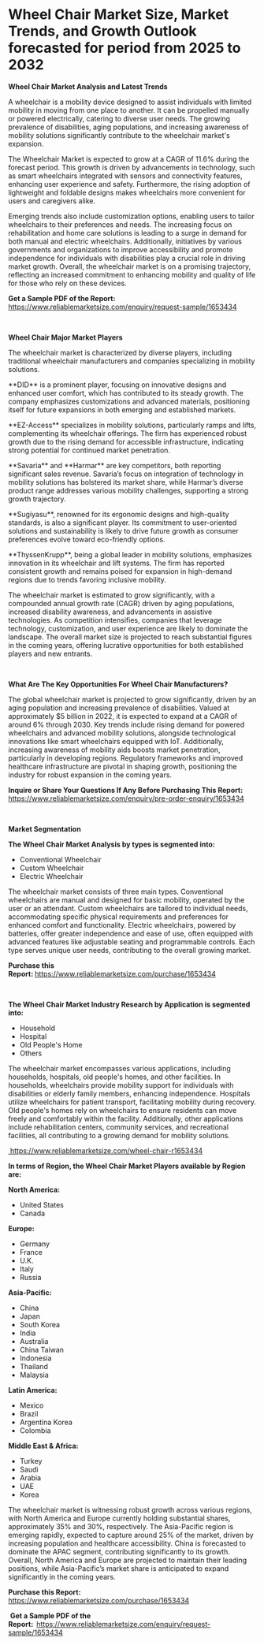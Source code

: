 <p><h1>Wheel Chair Market Size, Market Trends, and Growth Outlook forecasted for period from 2025 to 2032</h1></p><p><strong>Wheel Chair Market Analysis and Latest Trends</strong></p>
<p><p>A wheelchair is a mobility device designed to assist individuals with limited mobility in moving from one place to another. It can be propelled manually or powered electrically, catering to diverse user needs. The growing prevalence of disabilities, aging populations, and increasing awareness of mobility solutions significantly contribute to the wheelchair market's expansion.</p><p>The Wheelchair Market is expected to grow at a CAGR of 11.6% during the forecast period. This growth is driven by advancements in technology, such as smart wheelchairs integrated with sensors and connectivity features, enhancing user experience and safety. Furthermore, the rising adoption of lightweight and foldable designs makes wheelchairs more convenient for users and caregivers alike.</p><p>Emerging trends also include customization options, enabling users to tailor wheelchairs to their preferences and needs. The increasing focus on rehabilitation and home care solutions is leading to a surge in demand for both manual and electric wheelchairs. Additionally, initiatives by various governments and organizations to improve accessibility and promote independence for individuals with disabilities play a crucial role in driving market growth. Overall, the wheelchair market is on a promising trajectory, reflecting an increased commitment to enhancing mobility and quality of life for those who rely on these devices.</p></p>
<p><strong>Get a Sample PDF of the Report:&nbsp;</strong> <a href="https://www.reliablemarketsize.com/enquiry/request-sample/1653434?utm_campaign=2988&utm_medium=2&utm_source=Github&utm_content=ia&utm_term=16042025&utm_id=wheel-chair">https://www.reliablemarketsize.com/enquiry/request-sample/1653434</a></p>
<p>&nbsp;</p>
<p><strong>Wheel Chair Major Market Players</strong></p>
<p><p>The wheelchair market is characterized by diverse players, including traditional wheelchair manufacturers and companies specializing in mobility solutions. </p><p>**DID** is a prominent player, focusing on innovative designs and enhanced user comfort, which has contributed to its steady growth. The company emphasizes customizations and advanced materials, positioning itself for future expansions in both emerging and established markets.</p><p>**EZ-Access** specializes in mobility solutions, particularly ramps and lifts, complementing its wheelchair offerings. The firm has experienced robust growth due to the rising demand for accessible infrastructure, indicating strong potential for continued market penetration.</p><p>**Savaria** and **Harmar** are key competitors, both reporting significant sales revenue. Savaria’s focus on integration of technology in mobility solutions has bolstered its market share, while Harmar’s diverse product range addresses various mobility challenges, supporting a strong growth trajectory.</p><p>**Sugiyasu**, renowned for its ergonomic designs and high-quality standards, is also a significant player. Its commitment to user-oriented solutions and sustainability is likely to drive future growth as consumer preferences evolve toward eco-friendly options.</p><p>**ThyssenKrupp**, being a global leader in mobility solutions, emphasizes innovation in its wheelchair and lift systems. The firm has reported consistent growth and remains poised for expansion in high-demand regions due to trends favoring inclusive mobility.</p><p>The wheelchair market is estimated to grow significantly, with a compounded annual growth rate (CAGR) driven by aging populations, increased disability awareness, and advancements in assistive technologies. As competition intensifies, companies that leverage technology, customization, and user experience are likely to dominate the landscape. The overall market size is projected to reach substantial figures in the coming years, offering lucrative opportunities for both established players and new entrants.</p></p>
<p>&nbsp;</p>
<p><strong>What Are The Key Opportunities For Wheel Chair Manufacturers?</strong></p>
<p><p>The global wheelchair market is projected to grow significantly, driven by an aging population and increasing prevalence of disabilities. Valued at approximately $5 billion in 2022, it is expected to expand at a CAGR of around 6% through 2030. Key trends include rising demand for powered wheelchairs and advanced mobility solutions, alongside technological innovations like smart wheelchairs equipped with IoT. Additionally, increasing awareness of mobility aids boosts market penetration, particularly in developing regions. Regulatory frameworks and improved healthcare infrastructure are pivotal in shaping growth, positioning the industry for robust expansion in the coming years.</p></p>
<p><strong>Inquire or Share Your Questions If Any Before Purchasing This Report:</strong> <a href="https://www.reliablemarketsize.com/enquiry/pre-order-enquiry/1653434?utm_campaign=2988&utm_medium=2&utm_source=Github&utm_content=ia&utm_term=16042025&utm_id=wheel-chair">https://www.reliablemarketsize.com/enquiry/pre-order-enquiry/1653434</a></p>
<p>&nbsp;</p>
<p><strong>Market Segmentation</strong></p>
<p><strong>The Wheel Chair Market Analysis by types is segmented into:</strong></p>
<p><ul><li>Conventional Wheelchair</li><li>Custom Wheelchair</li><li>Electric Wheelchair</li></ul></p>
<p><p>The wheelchair market consists of three main types. Conventional wheelchairs are manual and designed for basic mobility, operated by the user or an attendant. Custom wheelchairs are tailored to individual needs, accommodating specific physical requirements and preferences for enhanced comfort and functionality. Electric wheelchairs, powered by batteries, offer greater independence and ease of use, often equipped with advanced features like adjustable seating and programmable controls. Each type serves unique user needs, contributing to the overall growing market.</p></p>
<p><strong>Purchase this Report:&nbsp;</strong><a href="https://www.reliablemarketsize.com/purchase/1653434?utm_campaign=2988&utm_medium=2&utm_source=Github&utm_content=ia&utm_term=16042025&utm_id=wheel-chair">https://www.reliablemarketsize.com/purchase/1653434</a></p>
<p>&nbsp;</p>
<p><strong>The Wheel Chair Market Industry Research by Application is segmented into:</strong></p>
<p><ul><li>Household</li><li>Hospital</li><li>Old People's Home</li><li>Others</li></ul></p>
<p><p>The wheelchair market encompasses various applications, including households, hospitals, old people's homes, and other facilities. In households, wheelchairs provide mobility support for individuals with disabilities or elderly family members, enhancing independence. Hospitals utilize wheelchairs for patient transport, facilitating mobility during recovery. Old people's homes rely on wheelchairs to ensure residents can move freely and comfortably within the facility. Additionally, other applications include rehabilitation centers, community services, and recreational facilities, all contributing to a growing demand for mobility solutions.</p></p>
<p><a href="https://www.reliablemarketsize.com/wheel-chair-r1653434?utm_campaign=2988&utm_medium=2&utm_source=Github&utm_content=ia&utm_term=16042025&utm_id=wheel-chair">&nbsp;https://www.reliablemarketsize.com/wheel-chair-r1653434</a></p>
<p><strong>In terms of Region, the Wheel Chair Market Players available by Region are:</strong></p>
<p>
    <p> <strong> North America: </strong>
        <ul>
            <li>United States</li>
            <li>Canada</li>
        </ul>
        </p> 
    <p> <strong> Europe: </strong>
        <ul>
            <li>Germany</li>
            <li>France</li>
            <li>U.K.</li>
            <li>Italy</li>
            <li>Russia</li>
        </ul>
        </p> 
    <p> <strong> Asia-Pacific: </strong>
        <ul>
            <li>China</li>
            <li>Japan</li>
            <li>South Korea</li>
            <li>India</li>
            <li>Australia</li>
            <li>China Taiwan</li>
            <li>Indonesia</li>
            <li>Thailand</li>
            <li>Malaysia</li>
        </ul>
        </p> 
    <p> <strong> Latin America: </strong>
        <ul>
            <li>Mexico</li>
            <li>Brazil</li>
            <li>Argentina Korea</li>
            <li>Colombia</li>
        </ul>
        </p> 
    <p> <strong> Middle East & Africa: </strong>
        <ul>
            <li>Turkey</li>
            <li>Saudi</li>
            <li>Arabia</li>
            <li>UAE</li>
            <li>Korea</li>
        </ul>
    </p>
    </p>
<p><p>The wheelchair market is witnessing robust growth across various regions, with North America and Europe currently holding substantial shares, approximately 35% and 30%, respectively. The Asia-Pacific region is emerging rapidly, expected to capture around 25% of the market, driven by increasing population and healthcare accessibility. China is forecasted to dominate the APAC segment, contributing significantly to its growth. Overall, North America and Europe are projected to maintain their leading positions, while Asia-Pacific’s market share is anticipated to expand significantly in the coming years.</p></p>
<p><strong>Purchase this Report: </strong><a href="https://www.reliablemarketsize.com/purchase/1653434?utm_campaign=2988&utm_medium=2&utm_source=Github&utm_content=ia&utm_term=16042025&utm_id=wheel-chair">https://www.reliablemarketsize.com/purchase/1653434</a></p>
<p>&nbsp;<strong>Get a Sample PDF of the Report:&nbsp;&nbsp;</strong><a href="https://www.reliablemarketsize.com/enquiry/request-sample/1653434?utm_campaign=2988&utm_medium=2&utm_source=Github&utm_content=ia&utm_term=16042025&utm_id=wheel-chair">https://www.reliablemarketsize.com/enquiry/request-sample/1653434</a></p>
<p><strong></strong></p>
<p><p></p><p></p><p></p></p>